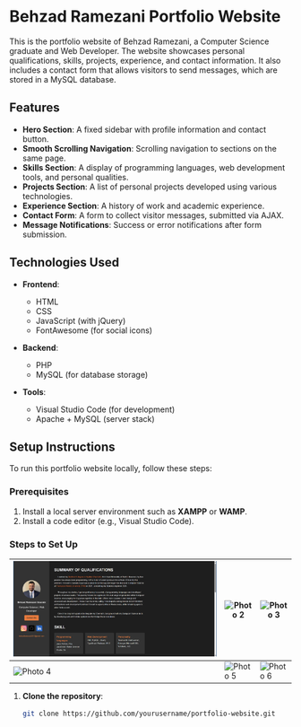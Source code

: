 # Behzad Ramezani Portfolio Website

This is the portfolio website of Behzad Ramezani, a Computer Science graduate and Web Developer. The website showcases personal qualifications, skills, projects, experience, and contact information. It also includes a contact form that allows visitors to send messages, which are stored in a MySQL database.

## Features

- **Hero Section**: A fixed sidebar with profile information and contact button.
- **Smooth Scrolling Navigation**: Scrolling navigation to sections on the same page.
- **Skills Section**: A display of programming languages, web development tools, and personal qualities.
- **Projects Section**: A list of personal projects developed using various technologies.
- **Experience Section**: A history of work and academic experience.
- **Contact Form**: A form to collect visitor messages, submitted via AJAX.
- **Message Notifications**: Success or error notifications after form submission.

## Technologies Used

- **Frontend**:
  - HTML
  - CSS
  - JavaScript (with jQuery)
  - FontAwesome (for social icons)

- **Backend**:
  - PHP
  - MySQL (for database storage)

- **Tools**:
  - Visual Studio Code (for development)
  - Apache + MySQL (server stack)

## Setup Instructions

To run this portfolio website locally, follow these steps:

### Prerequisites

1. Install a local server environment such as **XAMPP** or **WAMP**.
2. Install a code editor (e.g., Visual Studio Code).

### Steps to Set Up

| ![Photo 1](portfolioScreenshoot.png) | ![Photo 2](path_or_url_to_image2.jpg) | ![Photo 3](path_or_url_to_image3.jpg) |
|--------------------------------------|--------------------------------------|--------------------------------------|
| ![Photo 4](path_or_url_to_image4.jpg) | ![Photo 5](path_or_url_to_image5.jpg) | ![Photo 6](path_or_url_to_image6.jpg) |

1. **Clone the repository**:
   ```bash
   git clone https://github.com/yourusername/portfolio-website.git
